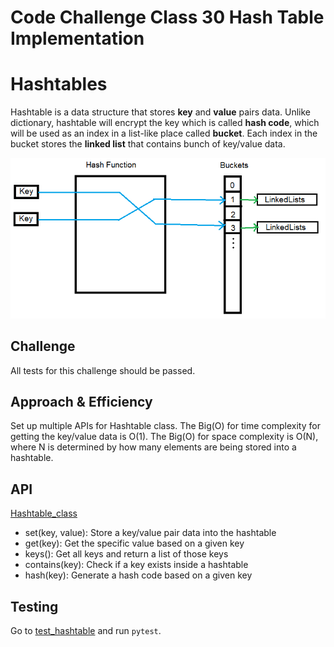 # Code Challenge Class 30 Hash Table Implementation
# Hashtables
Hashtable is a data structure that stores **key** and **value** pairs data.
Unlike dictionary, hashtable will encrypt the key which is called **hash code**,
which will be used as an index in a list-like place called **bucket**.
Each index in the bucket stores the **linked list** that contains bunch of key/value data.

![HashTable](hashtable.png)

## Challenge
All tests for this challenge should be passed.

## Approach & Efficiency
Set up multiple APIs for Hashtable class.
The Big(O) for time complexity for getting the key/value data is O(1).
The Big(O) for space complexity is O(N), where N is determined by how many elements are being stored into a hashtable.

## API

[Hashtable_class](../../data_structures/hashtable.py)
- set(key, value): Store a key/value pair data into the hashtable
- get(key): Get the specific value based on a given key
- keys(): Get all keys and return a list of those keys
- contains(key): Check if a key exists inside a hashtable
- hash(key): Generate a hash code based on a given key

## Testing

Go to [test_hashtable](../../tests/data_structures/test_hashtable.py) and run ``pytest``.

